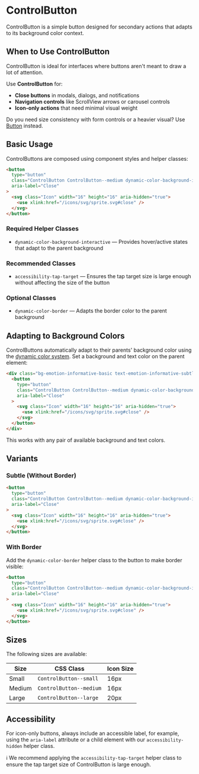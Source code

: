 # ControlButton

ControlButton is a simple button designed for secondary actions that adapts to its background color context.

## When to Use ControlButton

ControlButton is ideal for interfaces where buttons aren't meant to draw a lot
of attention.

Use **ControlButton** for:

- **Close buttons** in modals, dialogs, and notifications
- **Navigation controls** like ScrollView arrows or carousel controls
- **Icon-only actions** that need minimal visual weight

Do you need size consistency with form controls or a heavier visual? Use
[Button][button] instead.

## Basic Usage

ControlButtons are composed using component styles and helper classes:

```html
<button
  type="button"
  class="ControlButton ControlButton--medium dynamic-color-background-interactive accessibility-tap-target"
  aria-label="Close"
>
  <svg class="Icon" width="16" height="16" aria-hidden="true">
    <use xlink:href="/icons/svg/sprite.svg#close" />
  </svg>
</button>
```

### Required Helper Classes

- `dynamic-color-background-interactive` — Provides hover/active states that adapt to the parent background

### Recommended Classes

- `accessibility-tap-target` — Ensures the tap target size is large enough without affecting the size of the button

### Optional Classes

- `dynamic-color-border` — Adapts the border color to the parent background

## Adapting to Background Colors

ControlButtons automatically adapt to their parents' background color using the
[dynamic color system][dynamic-color]. Set a background and text color on the
parent element:

```html
<div class="bg-emotion-informative-basic text-emotion-informative-subtle">
  <button
    type="button"
    class="ControlButton ControlButton--medium dynamic-color-background-interactive accessibility-tap-target"
    aria-label="Close"
  >
    <svg class="Icon" width="16" height="16" aria-hidden="true">
      <use xlink:href="/icons/svg/sprite.svg#close" />
    </svg>
  </button>
</div>
```

This works with any pair of available background and text colors.

## Variants

### Subtle (Without Border)

```html
<button
  type="button"
  class="ControlButton ControlButton--medium dynamic-color-background-interactive accessibility-tap-target"
  aria-label="Close"
>
  <svg class="Icon" width="16" height="16" aria-hidden="true">
    <use xlink:href="/icons/svg/sprite.svg#close" />
  </svg>
</button>
```

### With Border

Add the `dynamic-color-border` helper class to the button to make border
visible:

```html
<button
  type="button"
  class="ControlButton ControlButton--medium dynamic-color-background-interactive dynamic-color-border accessibility-tap-target"
  aria-label="Close"
>
  <svg class="Icon" width="16" height="16" aria-hidden="true">
    <use xlink:href="/icons/svg/sprite.svg#close" />
  </svg>
</button>
```

## Sizes

The following sizes are available:

| Size   | CSS Class               | Icon Size |
| ------ | ----------------------- | --------- |
| Small  | `ControlButton--small`  | 16px      |
| Medium | `ControlButton--medium` | 16px      |
| Large  | `ControlButton--large`  | 20px      |

## Accessibility

For icon-only buttons, always include an accessible label, for example, using
the `aria-label` attribute or a child element with our `accessibility-hidden`
helper class.

ℹ️ We recommend applying the `accessibility-tap-target` helper class to ensure
the tap target size of ControlButton is large enough.

[button]: https://github.com/lmc-eu/spirit-design-system/blob/main/packages/web/src/scss/components/Button/README.md
[dynamic-color]: https://github.com/lmc-eu/spirit-design-system/blob/main/packages/web/src/scss/helpers/dynamic-color/README.md
